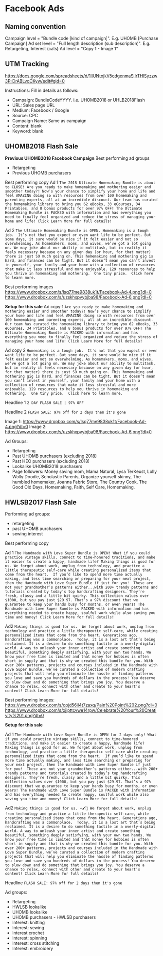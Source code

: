 <!-- TITLE: Facebook Ads -->
<!-- SUBTITLE: Tips, Tricks & Results -->

# Facebook Ads

## Naming convention
Campaign level = "Bundle code [kind of  campaign]".  E.g. UHOMB [Purchase Campaign]
Ad set level = "Full length description (sub description)".  E.g. Retargeting, Interest (cats)
Ad level = "Copy 1 - Image 1"

##  UTM Tracking
https://docs.google.com/spreadsheets/d/1IIUNtojkV5cdgenmaSlIrTHlSyzzw3P-DrABLvoCKyw/edit#gid=0

Instructions:
Fill in details as follows:
* Campaign: BundleCodeYYYY. i.e. UHOMB2018 or UHLB2018Flash
* URL: Sales page URL
* Medium: Facebook / Google
* Source: CPC
* Campaign Name: Same as campaign
* Content: blank
* Keyword: blank

## UHOMB2018 Flash Sale
**Previous UHOMB2018 Facebook Campaign**
Best performing ad groups
* Retargeting
* Previous UHOMB purchasers

Best performing copy
Ad 1
`The 2018 Ultimate Homemaking Bundle is about to CLOSE!
Are you ready to make homemaking and mothering easier and smoother today?!
Now’s your chance to simplify your home and life and feel AMAZING doing so with resources from over 100 homemaking and parenting experts, all at an incredible discount.
Our team has curated the homemaking library to bring you 62 eBooks, 33 eCourses, 34 Printables, and 8 bonus products for over 97% OFF!
The Ultimate Homemaking Bundle is PACKED with information and has everything you need to finally feel organized and reduce the stress of managing your home and life!
Click Learn More for full details!`

Ad 2
`The Ultimate Homemaking Bundle is OPEN.
Homemaking is a tough job.  It’s not that you expect or even want life to be perfect. But some days, it sure would be nice if it felt easier and not so overwhelming.
As homemakers, moms, and wives, we’ve got a lot going on. We may joke about our ability to multitask, but in reality it feels necessary because on any given day (or hour, for that matter) there is just SO much going on.
This homemaking and mothering gig is hard, and finances can be tight. But it doesn’t mean you can’t invest in yourself, your family and your home with a collection of resources that make it less stressful and more enjoyable.
129 resources to help you thrive in homemaking and mothering.  One tiny price.  Click here to learn more.`

Best performing images
https://www.dropbox.com/s/lsq77me9838uk1t/Facebook-Ad-4.png?dl=0
https://www.dropbox.com/s/uzskhxpvybjba98/Facebook-Ad-6.png?dl=0

**Setup for this sale**
Ad copy 1
`Are you ready to make homemaking and mothering easier and smoother today?!
Now’s your chance to simplify your home and life and feel AMAZING doing so with resources from over 100 homemaking and parenting experts, all at an incredible discount.
Our team has curated the homemaking library to bring you 62 eBooks, 33 eCourses, 34 Printables, and 8 bonus products for over 97% OFF!
The Ultimate Homemaking Bundle is PACKED with information and has everything you need to finally feel organized and reduce the stress of managing your home and life!
Click Learn More for full details!`

Ad copy 2
`Homemaking is a tough job.  It’s not that you expect or even want life to be perfect. But some days, it sure would be nice if it felt easier and not so overwhelming.
As homemakers, moms, and wives, we’ve got a lot going on. We may joke about our ability to multitask, but in reality it feels necessary because on any given day (or hour, for that matter) there is just SO much going on.
This homemaking and mothering gig is hard, and finances can be tight. But it doesn’t mean you can’t invest in yourself, your family and your home with a collection of resources that make it less stressful and more enjoyable.
129 resources to help you thrive in homemaking and mothering.  One tiny price.  Click here to learn more.`

Headline 1
`2 DAY FLASH SALE | 97% OFF`

Headline 2
`FLASH SALE: 97% off for 2 days then it's gone`

Image 1: https://www.dropbox.com/s/lsq77me9838uk1t/Facebook-Ad-4.png?dl=0
Image 2: https://www.dropbox.com/s/uzskhxpvybjba98/Facebook-Ad-6.png?dl=0

Ad Groups:
* Retargeting
* Past UHOMB purchasers (excluding 2018)
* Past HEO purchasers (excluding 2018)
* Lookalike UHOMB2018 purchasers
* Page followers: Money saving mom, Mama Natural, Lysa TerKeust, Lolly Wolly Doodle, Scholastic Parents, Organize yourself skinny, The humbled homemaker, Joanna Fabric Store, The Country Cook, The Good Old Days, Homemaking, Faith, Self Care, Homemaking.

## HWLSB2017 Flash Sale

Performing ad groups: 
* retargeting
* past UHOMB purchasers
* sewing interest

Best performing copy

Ad 1
`The Handmade with Love Super Bundle is OPEN!
What if you could practice vintage skills, connect to time-honored traditions, and make it easier to create a happy, handmade life?
Making things is good for us. We forget about work, unplug from technology, and practice a little therapeutic self-care while creating personalized items that come from the heart. 
If you’d like to spend more time actually making, and less time searching or preparing for your next project, then the Handmade with Love Super Bundle if just for you! 
These are not your grandmother’s patterns either...with 200+ trendy patterns and tutorials created by today’s top handcrafting designers. They’re fresh, classy and a little bit quirky.
This collection values over $1000, but you pay just $29.97. That’s a 97% discount that we guarantee to keep your hands busy for months, or even years!
The Handmade with Love Super Bundle is PACKED with information and has everything needed to create happy, soulful work while also saving you time and money!
Click Learn More for full details!`

Ad2
`Making things is good for us. 
We forget about work, unplug from technology and practice a little therapeutic self-care, while creating personalized items that come from the heart.
Generations ago, handcrafting was a commonplace. 
Today, it is a lost art that’s being reclaimed. It is a desire to do something tactile in a overly-digital world. A way to unleash your inner artist and create something beautiful, something deeply satisfying, with your own two hands.
We know your free time is limited and that money for hobbies is often short in supply and that is why we created this bundle for you.
With over 200+ patterns, projects and courses included in the Handmade with Love Super Bundle, we’ve curated a collection of modern crafting projects that will help you eliminate the hassle of finding patterns you love and save you hundreds of dollars in the process!
You deserve to slow down and do something that brings you joy. You deserve a chance to relax, connect with other and create to your heart’s content!
Click Learn More for full details!`

Best performing images:
https://www.dropbox.com/s/opjd56il4t7zaxq/Pain%20Point%202.png?dl=0
https://www.dropbox.com/s/xjipttcvwe14rpw/Celebrate%20Your%20Creativity%201.png?dl=0

**Setup for this sale**

Ad 1
`The Handmade with Love Super Bundle is OPEN for 2 days only!
What if you could practice vintage skills, connect to time-honored traditions, and make it easier to create a happy, handmade life?
Making things is good for us. We forget about work, unplug from technology, and practice a little therapeutic self-care while creating personalized items that come from the heart. 
If you’d like to spend more time actually making, and less time searching or preparing for your next project, then the Handmade with Love Super Bundle if just for you! 
These are not your grandmother’s patterns either...with 200+ trendy patterns and tutorials created by today’s top handcrafting designers. They’re fresh, classy and a little bit quirky.
This collection values over $1000, but you pay just $29.97. That’s a 97% discount that we guarantee to keep your hands busy for months, or even years!
The Handmade with Love Super Bundle is PACKED with information and has everything needed to create happy, soulful work while also saving you time and money!
Click Learn More for full details!`

Ad2
`Making things is good for us. ✂️🖌️🎁
We forget about work, unplug from technology and practice a little therapeutic self-care, while creating personalized items that come from the heart.
Generations ago, handcrafting was a commonplace. 
Today, it is a lost art that’s being reclaimed. It is a desire to do something tactile in a overly-digital world. A way to unleash your inner artist and create something beautiful, something deeply satisfying, with your own two hands.
We know your free time is limited and that money for hobbies is often short in supply and that is why we created this bundle for you.
With over 200+ patterns, projects and courses included in the Handmade with Love Super Bundle, we’ve curated a collection of modern crafting projects that will help you eliminate the hassle of finding patterns you love and save you hundreds of dollars in the process!
You deserve to slow down and do something that brings you joy. You deserve a chance to relax, connect with other and create to your heart’s content!
Click Learn More for full details!`

Headline 
`FLASH SALE: 97% off for 2 days then it's gone`

Ad groups:
* Retargeting
* HWLSB lookalike
* UHOMB lookalike
* UHOMB purchasers - HWLSB purchasers
* Interest: knitting
* Interest: sewing
* Interest crochet
* Interest: spinning
* Interest: cross stitching
* Interest: embroidery








